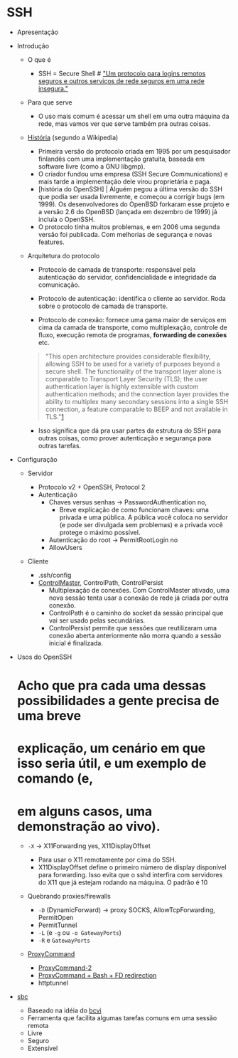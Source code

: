 SSH
===

- Apresentação

- Introdução
    - O que é
        - SSH = Secure Shell # ["Um protocolo para logins remotos seguros e
          outros serviços de rede seguros em uma rede insegura."][RFC4521]
    - Para que serve
        - O uso mais comum é acessar um shell em uma outra máquina da rede, mas
          vamos ver que serve também pra outras coisas.

    - [História][hist] (segundo a Wikipedia)
        - Primeira versão do protocolo criada em 1995 por um pesquisador
          finlandês com uma implementação gratuita, baseada em software livre
          (como a GNU libgmp).
        - O criador fundou uma empresa (SSH Secure Communications) e mais tarde
          a implementação dele virou proprietária e paga.
        - [história do OpenSSH] | Alguém pegou a última versão do SSH que podia
          ser usada livremente, e começou a corrigir bugs (em 1999). Os
          desenvolvedores do OpenBSD forkaram esse projeto e a versão 2.6 do
          OpenBSD (lançada em dezembro de 1999) já incluía o OpenSSH.
        - O protocolo tinha muitos problemas, e em 2006 uma segunda versão foi
          publicada. Com melhorias de segurança e novas features.

    - Arquitetura do protocolo

        - Protocolo de camada de transporte: responsável pela autenticação do
          servidor, confidencialidade e integridade da comunicação.

        - Protocolo de autenticação: identifica o cliente ao servidor. Roda
          sobre o protocolo de camada de transporte.

        - Protocolo de conexão: fornece uma gama maior de serviços em cima da
          camada de transporte, como multiplexação, controle de fluxo, execução
          remota de programas, __forwarding de conexões__ etc.

        > "This open architecture provides considerable flexibility, allowing
        > SSH to be used for a variety of purposes beyond a secure shell. The
        > functionality of the transport layer alone is comparable to Transport
        > Layer Security (TLS); the user authentication layer is highly
        > extensible with custom authentication methods; and the connection
        > layer provides the ability to multiplex many secondary sessions into
        > a single SSH connection, a feature comparable to BEEP and not
        > available in TLS."[1][wikipedia-arquitetura]

        - Isso significa que dá pra usar partes da estrutura do SSH para outras
          coisas, como prover autenticação e segurança para outras tarefas.


- Configuração
    - Servidor
        - Protocolo v2 + OpenSSH, Protocol 2
        - Autenticação
            - Chaves versus senhas -> PasswordAuthentication no,
                - Breve explicação de como funcionam chaves: uma privada e uma
                  pública.  A pública você coloca no servidor (e pode ser
                  divulgada sem problemas) e a privada você protege o máximo
                  possível.
            - Autenticação do root -> PermitRootLogin no
            - AllowUsers

    - Cliente
        - .ssh/config
        - [ControlMaster][ControlMaster], ControlPath, ControlPersist
            - Multiplexação de conexões. Com ControlMaster ativado, uma nova
              sessão tenta usar a conexão de rede já criada por outra conexão.
            - ControlPath é o caminho do socket da sessão principal que vai ser
              usado pelas secundárias.
            - ControlPersist permite que sessões que reutilizaram uma conexão
              aberta anteriormente não morra quando a sessão inicial é
              finalizada.


- Usos do OpenSSH

    # Acho que pra cada uma dessas possibilidades a gente precisa de uma breve
    # explicação, um cenário em que isso seria útil, e um exemplo de comando (e,
    # em alguns casos, uma demonstração ao vivo).

    - `-X` -> X11Forwarding yes, X11DisplayOffset
        - Para usar o X11 remotamente por cima do SSH.
        - X11DisplayOffset define o primeiro número de display disponível para
          forwarding. Isso evita que o sshd interfira com servidores do X11 que
          já estejam rodando na máquina. O padrão é 10

    - Quebrando proxies/firewalls
        - `-D` (DynamicForward) -> proxy SOCKS, AllowTcpForwarding, PermitOpen
        - PermitTunnel
        - `-L` (e `-g` ou `-o GatewayPorts`)
        - `-R` e `GatewayPorts`

    - [ProxyCommand][ProxyCommand-1]
        - [ProxyCommand-2]
        - [ProxyCommand + Bash + FD redirection][ProxyCommand-3]
        - httptunnel

- [sbc][bcvi]
  - Baseado na idéia do [bcvi][bcvi]
  - Ferramenta que facilita algumas tarefas comuns em uma sessão remota
  - Livre
  - Seguro
  - Extensível



[hist]: https://en.wikipedia.org/wiki/Secure_Shell#History_and_development
[batch]: http://www.thegeekstuff.com/2009/10/how-to-execute-ssh-and-scp-in-batch-mode-only-when-passwordless-login-is-enabled/
[wikipedia-arquitetura]: https://en.wikipedia.org/wiki/Secure_Shell#Architecture
[ControlMaster]: http://sshmenu.sourceforge.net/articles/transparent-mulithop.html
[bcvi]: http://sshmenu.sourceforge.net/articles/bcvi/
[sbc]: https://github.com/turicas/sbc
[ProxyCommand-1]: http://www.undeadly.org/cgi?action=article&sid=20070925181947
[ProxyCommand-2]: http://www.statusq.org/archives/2008/07/03/1916/
[ProxyCommand-3]: http://unix.stackexchange.com/questions/19604/all-about-ssh-proxycommand#19607
[openssh-hist]: http://openssh.com/history.html
[RFC4521]: https://tools.ietf.org/html/rfc4251
